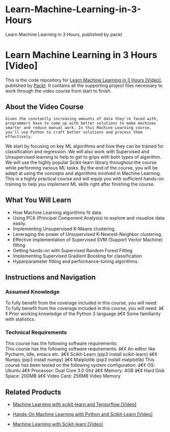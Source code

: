 # Learn-Machine-Learning-in-3-Hours
Learn Machine Learning in 3 Hours, published by packt
# Learn Machine Learning in 3 Hours [Video]
This is the code repository for [Learn Machine Learning in 3 Hours [Video]](https://www.packtpub.com/big-data-and-business-intelligence/learn-machine-learning-3-hours-video?utm_source=github&utm_medium=repository&utm_campaign=9781788995580), published by [Packt](https://www.packtpub.com/?utm_source=github). It contains all the supporting project files necessary to work through the video course from start to finish.
## About the Video Course
	Given the constantly increasing amounts of data they're faced with, programmers have to come up with better solutions to make machines smarter and reduce manual work. In this Machine Learning course, you'll use Python to craft better solutions and process them effectively.
We start by focusing on key ML algorithms and how they can be trained for classification and regression. We will also work with Supervised and Unsupervised learning to help to get to grips with both types of algorithm. We will use the highly popular Scikit-learn library throughout the course while performing various ML tasks.
By the end of the course, you will be adept at using the concepts and algorithms involved in Machine Learning. This is a highly practical course and will equip you with sufficient hands-on training to help you implement ML skills right after finishing the course.

<H2>What You Will Learn</H2>
<DIV class=book-info-will-learn-text>
<UL>
<LI>How Machine Learning algorithms fit data. 
<LI>Using PCA (Principal Component Analysis) to explore and visualize data easily.&nbsp; 
<LI>Implementing Unsupervised K-Means clustering.&nbsp; 
<LI>Leveraging the power of Unsupervised K-Nearest-Neighbor clustering. 
<LI>Effective implementation of Supervised SVM (Support Vector Machine) fitting 
<LI>Getting hands-on with Supervised Random Forest Fitting 
<LI>Implementing Supervised Gradient Boosting for classification
<LI>Hyperparameter fitting and performance-tuning algorithms.</LI></UL></DIV>

## Instructions and Navigation
### Assumed Knowledge
To fully benefit from the coverage included in this course, you will need:<br/>
To fully benefit from the coverage included in this course, you will need:
â€¢	Prior working knowledge of the Python 3  language
â€¢	Some familiarity with statistics.

### Technical Requirements
This course has the following software requirements:<br/>
This course has the following software requirements:
â€¢	An editor like Pycharm, Idle, emacs etc.
â€¢	Scikit-Learn (pip3 install scikit-learn)
â€¢	Numpy (pip3 install numpy)
â€¢	Matplotlib (pip3 install matplotlib)
This course has been tested on the following system configuration:
â€¢	OS: Ubuntu
â€¢	Processor: Dual Core 3.0 Ghz
â€¢	Memory: 4GB
â€¢	Hard Disk Space: 200MB
â€¢	Video Card: 256MB Video Memory


## Related Products
* [Machine Learning with scikit-learn and Tensorflow [Video]](https://www.packtpub.com/big-data-and-business-intelligence/machine-learning-scikit-learn-and-tensorflow-video?utm_source=github&utm_medium=repository&utm_campaign=9781788629928)

* [Hands-On Machine Learning with Python and Scikit-Learn [Video]](https://www.packtpub.com/big-data-and-business-intelligence/hands-machine-learning-python-and-scikit-learn-video?utm_source=github&utm_medium=repository&utm_campaign=9781788991056)

* [Machine Learning with Scikit-learn [Video]](https://www.packtpub.com/big-data-and-business-intelligence/machine-learning-scikit-learn-video?utm_source=github&utm_medium=repository&utm_campaign=9781789134780)

